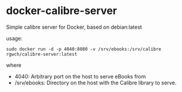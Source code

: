 # docker-calibre-server

Simple calibre server for Docker, based on debian:latest

usage:

    sudo docker run -d -p 4040:8080 -v /srv/ebooks:/srv/calibre rgwch/calibre-server:latest

where

* 4040: Arbitrary port on the host to serve eBooks from
* /srv/ebooks: Directory on the host with the Calibre library to serve.


